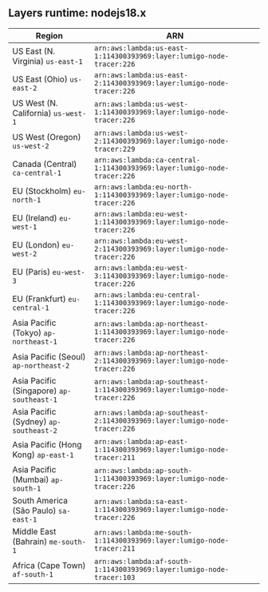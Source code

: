 Layers runtime: nodejs18.x
----
| Region | ARN |
| --- | --- |
|US East (N. Virginia)  `us-east-1`|`arn:aws:lambda:us-east-1:114300393969:layer:lumigo-node-tracer:226`|
|US East (Ohio)  `us-east-2`|`arn:aws:lambda:us-east-2:114300393969:layer:lumigo-node-tracer:226`|
|US West (N. California)  `us-west-1`|`arn:aws:lambda:us-west-1:114300393969:layer:lumigo-node-tracer:226`|
|US West (Oregon)  `us-west-2`|`arn:aws:lambda:us-west-2:114300393969:layer:lumigo-node-tracer:229`|
|Canada (Central)  `ca-central-1`|`arn:aws:lambda:ca-central-1:114300393969:layer:lumigo-node-tracer:226`|
|EU (Stockholm)  `eu-north-1`|`arn:aws:lambda:eu-north-1:114300393969:layer:lumigo-node-tracer:226`|
|EU (Ireland)  `eu-west-1`|`arn:aws:lambda:eu-west-1:114300393969:layer:lumigo-node-tracer:226`|
|EU (London)  `eu-west-2`|`arn:aws:lambda:eu-west-2:114300393969:layer:lumigo-node-tracer:226`|
|EU (Paris)  `eu-west-3`|`arn:aws:lambda:eu-west-3:114300393969:layer:lumigo-node-tracer:226`|
|EU (Frankfurt)  `eu-central-1`|`arn:aws:lambda:eu-central-1:114300393969:layer:lumigo-node-tracer:226`|
|Asia Pacific (Tokyo)  `ap-northeast-1`|`arn:aws:lambda:ap-northeast-1:114300393969:layer:lumigo-node-tracer:226`|
|Asia Pacific (Seoul)  `ap-northeast-2`|`arn:aws:lambda:ap-northeast-2:114300393969:layer:lumigo-node-tracer:226`|
|Asia Pacific (Singapore)  `ap-southeast-1`|`arn:aws:lambda:ap-southeast-1:114300393969:layer:lumigo-node-tracer:226`|
|Asia Pacific (Sydney)  `ap-southeast-2`|`arn:aws:lambda:ap-southeast-2:114300393969:layer:lumigo-node-tracer:226`|
|Asia Pacific (Hong Kong)  `ap-east-1`|`arn:aws:lambda:ap-east-1:114300393969:layer:lumigo-node-tracer:211`|
|Asia Pacific (Mumbai)  `ap-south-1`|`arn:aws:lambda:ap-south-1:114300393969:layer:lumigo-node-tracer:226`|
|South America (São Paulo)  `sa-east-1`|`arn:aws:lambda:sa-east-1:114300393969:layer:lumigo-node-tracer:226`|
|Middle East (Bahrain)  `me-south-1`|`arn:aws:lambda:me-south-1:114300393969:layer:lumigo-node-tracer:211`|
|Africa (Cape Town)  `af-south-1`|`arn:aws:lambda:af-south-1:114300393969:layer:lumigo-node-tracer:103`|
